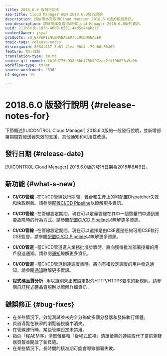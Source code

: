 ```yaml
---
title: 2018.6.0 版發行說明
seo-title: Cloud Manager AEM 2018.6.0發行說明
description: 請依照本頁取得Cloud Manager 2018.6.0版的相關資訊。
seo-description: 請依照本頁取得AEMCloud Manager 2018.6.0版的資訊。
uuid: 211b6e1b-10fb-46b0-b591-44d5e44abd77
contentOwner: jsyal
products: SG_EXPERIENCEMANAGER/CLOUDMANAGER
topic-tags: release-notes
discoiquuid: 8584f467-3e61-41ea-98e4-f79e68c86469
feature: 發行資訊
translation-type: tm+mt
source-git-commit: fb10d775c930b5bb475b497aac2fd59b053a9a00
workflow-type: tm+mt
source-wordcount: '336'
ht-degree: 4%

---
```



# 2018.6.0 版發行說明 {#release-notes-for}

下節概述[!UICONTROL Cloud Manager] 2018.6.0版的一般發行說明，並新增部署期間對發送器失效的支援、其他通知和可用性改進。

## 發行日期 {#release-date}

[!UICONTROL Cloud Manager] 2018.6.0版的發行日期為2018年8月9日。

## 新功能 {#what-s-new}

* **CI/CD管線** -在CI/CD管線執行期間，舞台和生產上的可配置Dispatcher失效和快取刷新。請參閱[配置CI/CD Pipeline](configuring-pipeline.md)以瞭解更多資訊。

* **CI/CD管線** -在管線設定期間，現在可以定義管線在其中一個質量門中遇到重要故障時的行為方式。請參閱[配置CI/CD Pipeline](configuring-pipeline.md)以瞭解更多資訊。

* **CI/CD管線** -在管線設定期間，現在可以選擇是由CSE還是任何可用CSE執行CSE監督。請參閱[配置CI/CD Pipeline](configuring-pipeline.md)以瞭解更多資訊。

* **CI/CD管道** -當CI/CD管道進入業務批准步驟時，將向獲得批准部署授權的用戶發送通知。請參閱[通知](notifications.md)瞭解更多資訊。

* **CI/CD管道** -當CI/CD管道到達調度集時，將向有權設定調度的用戶發送通知。請參閱[通知](notifications.md)瞭解更多資訊。

* **程式碼品質分析** -用以識別未正確設定對外HTTP/HTTPS要求的新規則。請參閱[自訂程式碼品質規則](custom-code-quality-rules.md)以瞭解詳細資訊。

## 錯誤修正 {#bug-fixes}

* 在某些情況下，效能測試並未完全分佈於多個分發器和發佈執行個體。
* 頁首導覽在狹窄的瀏覽器視窗中消失。
* 在管線運行時，某些管線設定未禁用。
* 指向「程AEM序」清單螢幕和「從程式監視」清單螢幕的連結取代了當前瀏覽器頁籤並開啟了新頁籤。
* 在某些情況下，長時間的核准期可能會導致部署失敗。
